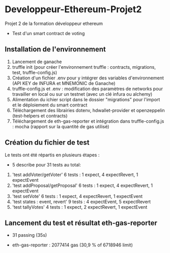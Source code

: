 # Developpeur-Ethereum-Projet2
Projet 2 de la formation développeur ethereum
* Test d'un smart contract de voting

## Installation de l'environnement
1. Lancement de ganache
2. truffle init (pour créer l'environnement truffle : contracts, migrations, test, truffle-config.js)
3. Création d'un fichier .env pour y intégrer des variables d'environnement (API KEY de INFURA et MNEMONIC de Ganache)
4. truffle-config.js et .env : modification des paramètres de networks pour travailler en local ou sur un testnet (avec un clé infura ou alchemy)
5. Alimentation du ichier script dans le dossier "migrations" pour l'import et le déploiement du smart contract
6. Téléchargement des librairies dotenv, hdwallet-provider et openzeppelin (test-helpers et contracts)
7. Téléchargement de eth-gas-reporter et intégration dans truffle-config.js : mocha (rapport sur la quantité de gas utilisé)

## Création du fichier de test
Le tests ont été répartis en plusieurs étapes :
* 5 describe pour 31 tests au total:

1. 'test addVoter/getVoter'
        6 tests : 1 expect, 4 expectRevert, 1 expectEvent
2. 'test addProposal/getProposal'
        6 tests : 1 expect, 4 expectRevert, 1 expectEvent
3. 'test setVote'
        6 tests : 1 expect, 4 expectRevert, 1 expectEvent
4. 'test states : event, revert'
        9 tests : 4 expectEvent, 5 expectRevert
5. 'test tallyVotes'
        4 tests : 1 expect, 2 expectRevert, 1 expectEvent

## Lancement du test et résultat eth-gas-reporter

* 31 passing (35s)

* eth-gas-reporter : 2077414 gas (30,9 % of 6718946 limit)